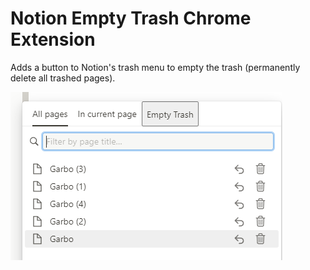 # Notion Empty Trash Chrome Extension

Adds a button to Notion's trash menu to empty the trash (permanently delete all trashed pages).

![Screenshot](screenshot.png)
